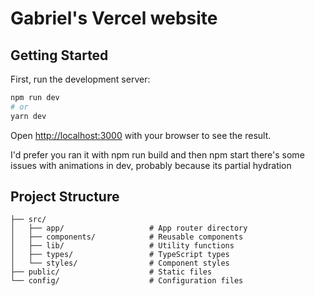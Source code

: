 # Gabriel's Vercel website

## Getting Started

First, run the development server:

```bash
npm run dev
# or
yarn dev
```

Open [http://localhost:3000](http://localhost:3000) with your browser to see the result.

I'd prefer you ran it with npm run build and then npm start
there's some issues with animations in dev, probably because its partial hydration

## Project Structure

```
├── src/
│   ├── app/                   # App router directory
│   ├── components/            # Reusable components
│   ├── lib/                   # Utility functions
│   ├── types/                 # TypeScript types
│   └── styles/                # Component styles
├── public/                    # Static files
└── config/                    # Configuration files
```
